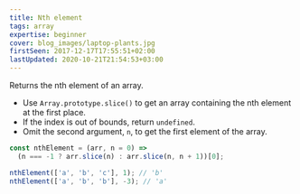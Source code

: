 ```yaml
---
title: Nth element
tags: array
expertise: beginner
cover: blog_images/laptop-plants.jpg
firstSeen: 2017-12-17T17:55:51+02:00
lastUpdated: 2020-10-21T21:54:53+03:00
---
```


Returns the nth element of an array.

- Use `Array.prototype.slice()` to get an array containing the nth element at the first place.
- If the index is out of bounds, return `undefined`.
- Omit the second argument, `n`, to get the first element of the array.

```js
const nthElement = (arr, n = 0) =>
  (n === -1 ? arr.slice(n) : arr.slice(n, n + 1))[0];
```

```js
nthElement(['a', 'b', 'c'], 1); // 'b'
nthElement(['a', 'b', 'b'], -3); // 'a'
```
